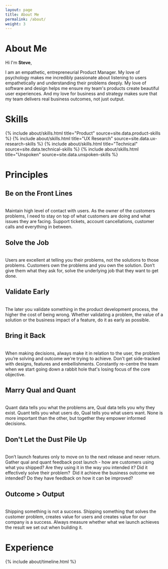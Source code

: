 ```yaml
---
layout: page
title: About Me
permalink: /about/
weight: 3
---
```


# **About Me**

Hi I'm **Steve**,

I am an empathetic, entrepreneurial Product Manager. My love of psychology makes me incredibly passionate about listening to users empathetically and understanding their problems deeply. My love of software and design helps me ensure my team's products create beautiful user experiences. And my love for business and strategy makes sure that my team delivers real business outcomes, not just output.



# **Skills**

<div class="row">
{% include about/skills.html title="Product" source=site.data.product-skills %}
{% include about/skills.html title="UX Research" source=site.data.ux-research-skills %}
{% include about/skills.html title="Technical" source=site.data.technical-skills %}
{% include about/skills.html title="Unspoken" source=site.data.unspoken-skills %}
</div>



# **Principles**

<!--<img align="left" width="50" height="50" src="https://i.ibb.co/tYvp5G0/customer-service.png" alt="Front Lines Image">-->

## Be on the Front Lines
<br>
Maintain high level of contact with users. As the owner of the customers problems, I need to stay on top of what customers are doing and what issues they are facing. Support tickets, account cancellations, customer calls and everything in between.

<!-- <img align="left" width="50" height="50" src="https://i.ibb.co/tYvp5G0/customer-service.png" alt="Front Lines Image"> -->

## Solve the Job
<br>
Users are excellent at telling you their problems, not the solutions to those problems. Customers own the problems and you own the solution. Don’t give them what they ask for, solve the underlying job that they want to get done.

<!-- <img align="left" width="50" height="50" src="https://i.ibb.co/tYvp5G0/customer-service.png" alt="Front Lines Image"> -->

## Validate Early
<br>
The later you validate something in the product development process, the higher the cost of being wrong. Whether validating a problem, the value of a solution or the business impact of a feature, do it as early as possible.

<!-- <img align="left" width="50" height="50" src="https://i.ibb.co/tYvp5G0/customer-service.png" alt="Front Lines Image"> -->

## Bring it Back
<br>
When making decisions, always make it in relation to the user, the problem you’re solving and outcome we're trying to achieve. Don't get side-tracked with designs, features and embellishments. Constantly re-centre the team when we start going down a rabbit hole that's losing focus of the core objective.

<!-- <img align="left" width="50" height="50" src="https://i.ibb.co/tYvp5G0/customer-service.png" alt="Front Lines Image"> -->

## Marry Qual and Quant
<br>
Quant data tells you what the problems are, Qual data tells you why they exist. Quant tells you what users do, Qual tells you what users want. None is more important than the other, but together they empower informed decisions.

<!-- <img align="left" width="50" height="50" src="https://i.ibb.co/tYvp5G0/customer-service.png" alt="Front Lines Image"> -->

## Don't Let the Dust Pile Up
<br>
Don’t launch features only to move on to the next release and never return. Gather qual and quant feedback post launch - how are customers using what you shipped? Are they using it in the way you intended it? Did it effectively solve their problem?  Did it achieve the business outcome we intended? Do they have feedback on how it can be improved?

<!-- <img align="left" width="50" height="50" src="https://i.ibb.co/tYvp5G0/customer-service.png" alt="Front Lines Image"> -->

## Outcome > Output
<br>
Shipping something is not a success. Shipping something that solves the customer problem, creates value for users and creates value for our company is a success. Always measure whether what we launch achieves the result we set out when building it.





# **Experience**

<div class="row">
{% include about/timeline.html %}
</div>
